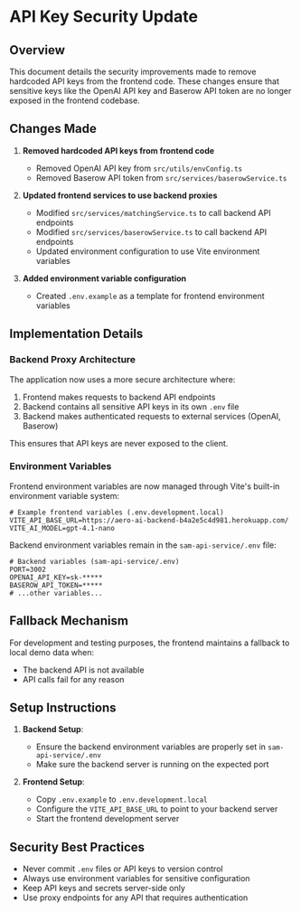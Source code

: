 # API Key Security Update

## Overview

This document details the security improvements made to remove hardcoded API keys from the frontend code. These changes ensure that sensitive keys like the OpenAI API key and Baserow API token are no longer exposed in the frontend codebase.

## Changes Made

1. **Removed hardcoded API keys from frontend code**
   - Removed OpenAI API key from `src/utils/envConfig.ts`
   - Removed Baserow API token from `src/services/baserowService.ts`

2. **Updated frontend services to use backend proxies**
   - Modified `src/services/matchingService.ts` to call backend API endpoints
   - Modified `src/services/baserowService.ts` to call backend API endpoints 
   - Updated environment configuration to use Vite environment variables

3. **Added environment variable configuration**
   - Created `.env.example` as a template for frontend environment variables

## Implementation Details

### Backend Proxy Architecture

The application now uses a more secure architecture where:

1. Frontend makes requests to backend API endpoints
2. Backend contains all sensitive API keys in its own `.env` file
3. Backend makes authenticated requests to external services (OpenAI, Baserow)

This ensures that API keys are never exposed to the client.

### Environment Variables

Frontend environment variables are now managed through Vite's built-in environment variable system:

```
# Example frontend variables (.env.development.local)
VITE_API_BASE_URL=https://aero-ai-backend-b4a2e5c4d981.herokuapp.com/
VITE_AI_MODEL=gpt-4.1-nano
```

Backend environment variables remain in the `sam-api-service/.env` file:

```
# Backend variables (sam-api-service/.env)
PORT=3002
OPENAI_API_KEY=sk-*****
BASEROW_API_TOKEN=*****
# ...other variables...
```

## Fallback Mechanism

For development and testing purposes, the frontend maintains a fallback to local demo data when:
- The backend API is not available
- API calls fail for any reason

## Setup Instructions

1. **Backend Setup**:
   - Ensure the backend environment variables are properly set in `sam-api-service/.env`
   - Make sure the backend server is running on the expected port

2. **Frontend Setup**:
   - Copy `.env.example` to `.env.development.local` 
   - Configure the `VITE_API_BASE_URL` to point to your backend server
   - Start the frontend development server

## Security Best Practices

- Never commit `.env` files or API keys to version control
- Always use environment variables for sensitive configuration
- Keep API keys and secrets server-side only
- Use proxy endpoints for any API that requires authentication
